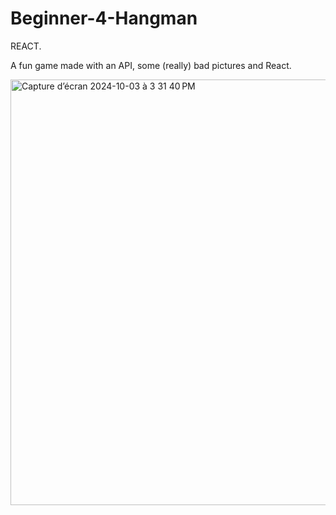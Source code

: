 # Beginner-4-Hangman
REACT.

A fun game made with an API, some (really) bad pictures and React.

<img width="681" alt="Capture d’écran 2024-10-03 à 3 31 40 PM" src="https://github.com/user-attachments/assets/44447c77-d19b-4367-9a7f-f4c7f051d3fb">
